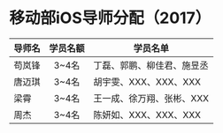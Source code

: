 # 移动部iOS导师分配（2017）

| 导师名  | 学员名额 | 学员名单            |
| ---- | :--: | --------------- |
| 苟岚锋  | 3~4名 | 丁磊、郭鹏、柳佳君、施昱丞 |
| 唐迈琪  | 3~4名 | 胡宇雯、XXX、XXX、XXX |
| 梁霄   | 3~4名 | 王一成、徐万翔、张彬、XXX |
| 周杰   | 3~4名 | 陈妍如、XXX、XXX、XXX |

